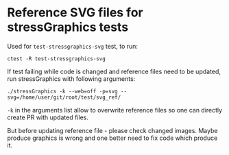 # Reference SVG files for stressGraphics tests

Used for `test-stressgraphics-svg` test, to run:

    ctest -R test-stressgraphics-svg


If test failing while code is changed and reference files need to be updated,
run stressGraphics with following arguments:

    ./stressGraphics -k --web=off -p=svg --svg=/home/user/git/root/test/svg_ref/

`-k` in the arguments list allow to overwrite reference files so one can directly
create PR with updated files.

But before updating reference file - please check changed images.
Maybe produce graphics is wrong and one better need to fix code which produce it.